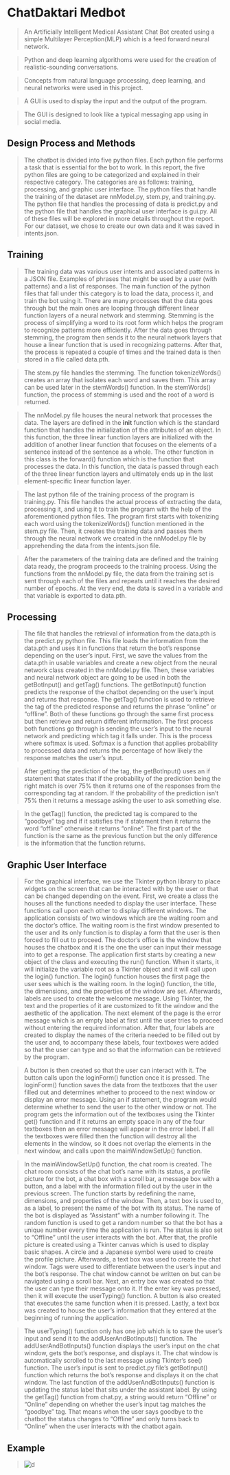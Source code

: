 # ChatDaktari Medbot
> An Artificially Intelligent Medical Assistant Chat Bot created using a simple Multilayer Perception(MLP) which is a feed forward neural network.

> Python and deep learning algorithoms were used for the creation of realistic-sounding conversations.

> Concepts from natural language processing, deep learning, and neural networks were used in this project.

> A GUI is used to display the input and the output of the program.

> The GUI is designed to look like a typical messaging app using in social media.


## Design Process and Methods

> The chatbot is divided into five python files. Each python file performs a task that is essential for the bot to work. In this report, the five python files are going to be categorized and explained in their respective category. The categories are as follows: training, processing, and graphic user interface. The python files that handle the training of the dataset are nnModel.py, stem.py, and training.py. The python file that handles the processing of data is predict.py and the python file that handles the graphical user interface is gui.py. All of these files will be explored in more details throughout the report. For our dataset, we chose to create our own data and it was saved in intents.json.

## Training
>The training data was various user intents and associated patterns in a JSON file. Examples of phrases that might be used by a user (with patterns) and a list of responses.
>The main function of the python files that fall under this category is to load the data, process it, and train the bot using it. There are many processes that the data goes through but the main ones are looping through different linear function layers of a neural network and stemming. Stemming is the process of simplifying a word to its root form which helps the program to recognize patterns more efficiently. After the data goes through stemming, the program then sends it to the neural network layers that house a linear function that is used in recognizing patterns. After that, the process is repeated a couple of times and the trained data is then stored in a file called data.pth. 

>The stem.py file handles the stemming. The function tokenizeWords() creates an array that isolates each word and saves them. This array can be used later in the stemWords() function. In the stemWords() function, the process of stemming is used and the root of a word is returned. 

>The nnModel.py file houses the neural network that processes the data. The layers are defined in the __init__ function which is the standard function that handles the initialization of the attributes of an object. In this function, the three linear function layers are initialized with the addition of another linear function that focuses on the elements of a sentence instead of the sentence as a whole. The other function in this class is the forward() function which is the function that processes the data. In this function, the data is passed through each of the three linear function layers and ultimately ends up in the last element-specific linear function layer. 

>The last python file of the training process of the program is training.py. This file handles the actual process of extracting the data, processing it, and using it to train the program with the help of the aforementioned python files. The program first starts with tokenizing each word using the tokenizeWords() function mentioned in the stem.py file. Then, it creates the training data and passes them through the neural network we created in the nnModel.py file by apprehending the data from the intents.json file. 

>After the parameters of the training data are defined and the training data ready, the program proceeds to the training process. Using the functions from the nnModel.py file, the data from the training set is sent through each of the files and repeats until it reaches the desired number of epochs. At the very end, the data is saved in a variable and that variable is exported to data.pth.

## Processing

> The file that handles the retrieval of information from the data.pth is the predict.py python file. This file loads the information from the data.pth and uses it in functions that return the bot’s response depending on the user’s input. First, we save the values from the data.pth in usable variables and create a new object from the neural network class created in the nnModel.py file. Then, these variables and neural network object are going to be used in both the getBotInput() and getTag() functions. The getBotInput() function predicts the response of the chatbot depending on the user’s input and returns that response. The getTag() function is used to retrieve the tag of the predicted response and returns the phrase “online” or “offline”. Both of these functions go through the same first process but then retrieve and return different information. The first process both functions go through is sending the user’s input to the neural network and predicting which tag it falls under. This is the process where softmax is used. Softmax is a function that applies probability to processed data and returns the percentage of how likely the response matches the user’s input.

>After getting the prediction of the tag, the getBotInput() uses an if statement that states that if the probability of the prediction being the right match is over 75% then it returns one of the responses from the corresponding tag at random. If the probability of the prediction isn’t 75% then it returns a message asking the user to ask something else.

>In the getTag() function, the predicted tag is compared to the “goodbye” tag and if it satisfies the if statement then it returns the word “offline” otherwise it returns “online”. The first part of the function is the same as the previous function but the only difference is the information that the function returns. 

## Graphic User Interface

>For the graphical interface, we use the Tkinter python library to place widgets on the screen that can be interacted with by the user or that can be changed depending on the event. First, we create a class the houses all the functions needed to display the user interface. These functions call upon each other to display different windows. The application consists of two windows which are the waiting room and the doctor’s office. The waiting room is the first window presented to the user and its only function is to display a form that the user is then forced to fill out to proceed. The doctor’s office is the window that houses the chatbox and it is the one the user can input their message into to get a response. The application first starts by creating a new object of the class and executing the run() function. When it starts, it will initialize the variable root as a Tkinter object and it will call upon the login() function. The login() function houses the first page the user sees which is the waiting room. In the login() function, the title, the dimensions, and the properties of the window are set. Afterwards, labels are used to create the welcome message. Using Tkinter, the text and the properties of it are customized to fit the window and the aesthetic of the application. The next element of the page is the error message which is an empty label at first until the user tries to proceed without entering the required information. After that, four labels are created to display the names of the criteria needed to be filled out by the user and, to accompany these labels, four textboxes were added so that the user can type and so that the information can be retrieved by the program. 

>A button is then created so that the user can interact with it. The button calls upon the loginForm() function once it is pressed. The loginForm() function saves the data from the textboxes that the user filled out and determines whether to proceed to the next window or display an error message. Using an if statement, the program would determine whether to send the user to the other window or not. The program gets the information out of the textboxes using the Tkinter get() function and if it returns an empty space in any of the four textboxes then an error message will appear in the error label. If all the textboxes were filled then the function will destroy all the elements in the window, so it does not overlap the elements in the next window, and calls upon the mainWindowSetUp() function.

>In the mainWindowSetUp() function, the chat room is created. The chat room consists of the chat bot’s name with its status, a profile picture for the bot, a chat box with a scroll bar, a message box with a button, and a label with the information filled out by the user in the previous screen. The function starts by redefining the name, dimensions, and properties of the window. Then, a text box is used to, as a label, to present the name of the bot with its status. The name of the bot is displayed as “Assistant” with a number following it. The random function is used to get a random number so that the bot has a unique number every time the application is run. The status is also set to “Offline” until the user interacts with the bot. After that, the profile picture is created using a Tkinter canvas which is used to display basic shapes. A circle and a Japanese symbol were used to create the profile picture. Afterwards, a text box was used to create the chat window. Tags were used to differentiate between the user’s input and the bot’s response. The chat window cannot be written on but can be navigated using a scroll bar. Next, an entry box was created so that the user can type their message onto it. If the enter key was pressed, then it will execute the userTyping() function. A button is also created that executes the same function when it is pressed. Lastly, a text box was created to house the user’s information that they entered at the beginning of running the application.

>The userTyping() function only has one job which is to save the user’s input and send it to the addUserAndBotInputs() function. The addUserAndBotInputs() function displays the user’s input on the chat window, gets the bot’s response, and displays it. The chat window is automatically scrolled to the last message using Tkinter’s see() function. The user’s input is sent to predict.py file’s getBotInput() function which returns the bot’s response and displays it on the chat window. The last function of the addUserAndBotInputs() function is updating the status label that sits under the assistant label. By using the getTag() function from chat.py, a string would return “Offline” or “Online” depending on whether the user’s input tag matches the “goodbye” tag. That means when the user says goodbye to the chatbot the status changes to “Offline” and only turns back to “Online” when the user interacts with the chatbot again.

## Example
>![d](https://user-images.githubusercontent.com/92636212/186777655-60c18eb3-c0ed-45d5-971a-69752d877f78.png)
